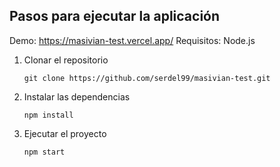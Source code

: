 ## Pasos para ejecutar la aplicación

Demo: https://masivian-test.vercel.app/
Requisitos: Node.js

1.  Clonar el repositorio

    `git clone https://github.com/serdel99/masivian-test.git`

2.  Instalar las dependencias

    `npm install`

3.  Ejecutar el proyecto

    `npm start`
